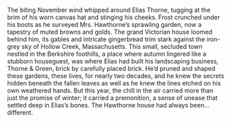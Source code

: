 The biting November wind whipped around Elias Thorne, tugging at the brim of his worn canvas hat and stinging his cheeks. Frost crunched under his boots as he surveyed Mrs. Hawthorne’s sprawling garden, now a tapestry of muted browns and golds.  The grand Victorian house loomed behind him, its gables and intricate gingerbread trim stark against the iron-grey sky of Hollow Creek, Massachusetts.  This small, secluded town nestled in the Berkshire foothills, a place where autumn lingered like a stubborn houseguest, was where Elias had built his landscaping business, Thorne & Green, brick by carefully placed brick. He’d pruned and shaped these gardens, these lives, for nearly two decades, and he knew the secrets hidden beneath the fallen leaves as well as he knew the lines etched on his own weathered hands. But this year, the chill in the air carried more than just the promise of winter; it carried a premonition, a sense of unease that settled deep in Elias’s bones. The Hawthorne house had always been… different.
